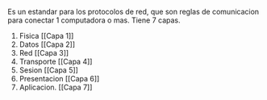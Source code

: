 Es un estandar para los protocolos de red, que son reglas de comunicacion para conectar 1 computadora o mas.
Tiene 7 capas.
1. Fisica [[Capa 1]]
2. Datos [[Capa 2]]
3. Red [[Capa 3]]
4. Transporte [[Capa 4]]
5. Sesion [[Capa 5]]
6. Presentacion [[Capa 6]]
7. Aplicacion. [[Capa 7]]
	
	